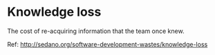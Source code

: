 # Knowledge loss

The cost of re-acquiring information that the team once knew.

Ref: http://sedano.org/software-development-wastes/knowledge-loss
